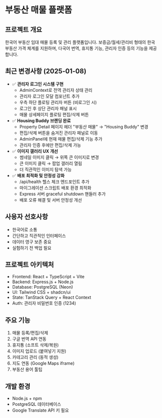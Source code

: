 # 부동산 매물 플랫폼

## 프로젝트 개요
한국어 부동산 임대 매물 등록 및 관리 플랫폼입니다. 보증금/월세/관리비 형태의 한국 부동산 가격 체계를 지원하며, 다국어 번역, 휴지통 기능, 관리자 인증 등의 기능을 제공합니다.

## 최근 변경사항 (2025-01-08)
- ✅ **관리자 로그인 시스템 구현**
  - AdminContext로 전역 관리자 상태 관리
  - 관리자 로그인 모달 컴포넌트 추가
  - 우측 하단 플로팅 관리자 버튼 (비로그인 시)
  - 로그인 후 상단 관리자 패널 표시
  - 매물 상세페이지 플로팅 편집/삭제 버튼
- ✅ **Housing Buddy 브랜딩 완료**
  - Property Detail 페이지 헤더 "부동산 매물" → "Housing Buddy" 변경
  - 편집/삭제 버튼을 숨겨진 관리자 패널로 이동
  - AdminPanel에 현재 매물 편집/삭제 기능 추가
  - 관리자 인증 후에만 편집/삭제 가능
- ✅ **이미지 갤러리 UX 개선**
  - 썸네일 이미지 클릭 → 위쪽 큰 이미지로 변경
  - 큰 이미지 클릭 → 팝업 갤러리 열림
  - 더 직관적인 이미지 탐색 가능
- ✅ **배포 최적화 및 안정성 강화**
  - /api/health 헬스 체크 엔드포인트 추가
  - 마이그레이션 스크립트 배포 환경 최적화
  - Express 서버 graceful shutdown 핸들러 추가
  - 배포 오류 해결 및 서버 안정성 개선

## 사용자 선호사항
- 한국어로 소통
- 간단하고 직관적인 인터페이스
- 데이터 영구 보존 중요
- 실험하기 전 백업 필요

## 프로젝트 아키텍처
- Frontend: React + TypeScript + Vite
- Backend: Express.js + Node.js
- Database: PostgreSQL (Neon)
- UI: Tailwind CSS + shadcn/ui
- State: TanStack Query + React Context
- Auth: 관리자 비밀번호 인증 (1234)

## 주요 기능
1. 매물 등록/편집/삭제
2. 구글 번역 API 연동
3. 휴지통 (소프트 삭제/복원)
4. 이미지 업로드 (붙여넣기 지원)
5. 카테고리 관리 (동적 생성)
6. 지도 연동 (Google Maps iframe)
7. 부동산 용어 툴팁

## 개발 환경
- Node.js + npm
- PostgreSQL 데이터베이스
- Google Translate API 키 필요